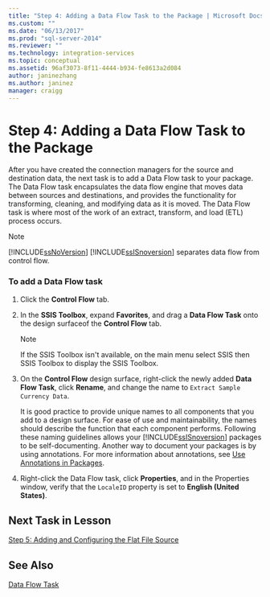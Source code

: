 ```yaml
---
title: "Step 4: Adding a Data Flow Task to the Package | Microsoft Docs"
ms.custom: ""
ms.date: "06/13/2017"
ms.prod: "sql-server-2014"
ms.reviewer: ""
ms.technology: integration-services
ms.topic: conceptual
ms.assetid: 96af3073-8f11-4444-b934-fe8613a2d084
author: janinezhang
ms.author: janinez
manager: craigg
---
```

# Step 4: Adding a Data Flow Task to the Package
  After you have created the connection managers for the source and destination data, the next task is to add a Data Flow task to your package. The Data Flow task encapsulates the data flow engine that moves data between sources and destinations, and provides the functionality for transforming, cleaning, and modifying data as it is moved. The Data Flow task is where most of the work of an extract, transform, and load (ETL) process occurs.  
  
> [!NOTE]  
>  [!INCLUDE[ssNoVersion](../includes/ssnoversion-md.md)] [!INCLUDE[ssISnoversion](../includes/ssisnoversion-md.md)] separates data flow from control flow.  
  
### To add a Data Flow task  
  
1.  Click the **Control Flow** tab.  
  
2.  In the **SSIS Toolbox**, expand **Favorites**, and drag a **Data Flow Task** onto the design surfaceof the **Control Flow** tab.  
  
    > [!NOTE]  
    >  If the SSIS Toolbox isn't available, on the main menu select SSIS then SSIS Toolbox to display the SSIS Toolbox.  
  
3.  On the **Control Flow** design surface, right-click the newly added **Data Flow Task**, click **Rename**, and change the name to `Extract Sample Currency Data`.  
  
     It is good practice to provide unique names to all components that you add to a design surface. For ease of use and maintainability, the names should describe the function that each component performs. Following these naming guidelines allows your [!INCLUDE[ssISnoversion](../includes/ssisnoversion-md.md)] packages to be self-documenting. Another way to document your packages is by using annotations. For more information about annotations, see [Use Annotations in Packages](use-annotations-in-packages.md).  
  
4.  Right-click the Data Flow task, click **Properties**, and in the Properties window, verify that the `LocaleID` property is set to **English (United States)**.  
  
## Next Task in Lesson  
 [Step 5: Adding and Configuring the Flat File Source](lesson-1-5-adding-and-configuring-the-flat-file-source.md)  
  
## See Also  
 [Data Flow Task](control-flow/data-flow-task.md)  
  
  

